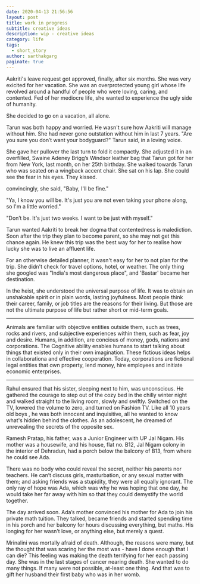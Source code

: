 ```yaml
---
date: 2020-04-13 21:56:56
layout: post
title: work in progress
subtitle: creative ideas
description: wip - creative ideas
category: life
tags:
  - short_story
author: sarthakgarg
paginate: true
---
```

Aakriti's leave request got approved, finally, after six months. She was very exicited for her vacation. She was an overprotected young girl whose life revolved around a handful of people who were loving, caring, and contented. Fed of her mediocre life, she wanted to experience the ugly side of humanity.

She decided to go on a vacation, all alone.

Tarun was both happy and worried. He wasn't sure how Aakriti will manage without him. She had never gone outstation without him in last 7 years. "Are you sure you don’t want your bodyguard?" Tarun said, in a loving voice.

She gave her pullover the last turn to fold it compactly. She adjusted it in an overfilled, Swaine Adeney Brigg’s Windsor leather bag that Tarun got for her from New York, last month, on her 25th birthday. She walked towards Tarun who was seated on a wingback accent chair. She sat on his lap. She could see the fear in his eyes. They kissed.

convincingly, she said, "Baby, I'll be fine."

"Ya, I know you will be. It's just you are not even taking your phone along, so I'm a little worried."

"Don’t be. It's just two weeks. I want to be just with myself."

Tarun wanted Aakriti to break her dogma that contentedness is malediction. Soon after the trip they plan to become parent, so she may not get this chance again. He knew this trip was the best way for her to realise how lucky she was to live an affluent life.

For an otherwise detailed planner, it wasn't easy for her to not plan for the trip. She didn't check for travel options, hotel, or weather. The only thing she googled was "India's most dangerous place", and 'Bastar' became her destination.

In the heist, she understood the universal purpose of life. It was to obtain an unshakable spirit or in plain words, lasting joyfulness. Most people think their career, family, or job titles are the reasons for their living. But those are not the ultimate purpose of life but rather short or mid-term goals.

- - -

Animals are familiar with objective entities outside them, such as trees, rocks and rivers, and subjective experiences within them, such as fear, joy and desire. Humans, in addition, are concious of money, gods, nations and corporations. The Cognitive ability enables humans to start talking about things that existed only in their own imagination. These fictious ideas helps in collaborationa and effective cooperation. Today, corporations are fictional legal entities that own property, lend money, hire employees and initiate economic enterprises.

- - -

Rahul ensured that his sister, sleeping next to him, was unconscious. He gathered the courage to step out of the cozy bed in the chilly winter night and walked straight to the living room, slowly and swiftly. Switched on the TV, lowered the volume to zero, and turned on Fashion TV. Like all 10 years old boys , he was both innocent and inquisitive, all he wanted to know what's hidden behind the clothes. As an adolescent, he dreamed of unrevealing the secrets of the opposite sex.

Ramesh Pratap, his father, was a Junior Engineer with UP Jal Nigam. His mother was a housewife, and his house, flat no. B12, Jal Nigam colony in the interior of Dehradun, had a porch below the balcony of B13, from where he could see Ada.

There was no body who could reveal the secret, neither his parents nor teachers. He can’t discuss girls, masturbation, or any sexual matter with them; and asking friends was a stupidity, they were all equally ignorant. The only ray of hope was Ada, which was why he was hoping that one day, he would take her far away with him so that they could demystify the world together.

The day arrived soon. Ada’s mother convinced his mother for Ada to join his private math tuition. They talked, became friends and started spending time in his porch and her balcony for hours discussing everything, but maths. His longing for her wasn’t love, or anything else, but merely a quest.

Mrinalini was mortally afraid of death. Although, the reasons were many, but the thought that was scaring her the most was - have I done enough that I can die? This feeling was making the death terrifying for her each passing day. She was in the last stages of cancer nearing death. She wanted to do many things. If many were not possible, at-least one thing. And that was to gift her husband their first baby who was in her womb.